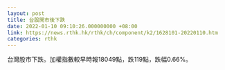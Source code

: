 ```yaml
---
layout: post
title: 台股開市後下跌
date: 2022-01-10 09:10:26.000000000 +08:00
link: https://news.rthk.hk/rthk/ch/component/k2/1628101-20220110.htm
categories: rthk
---
```


台灣股市下跌。加權指數較早時報18049點，跌119點，跌幅0.66%。
